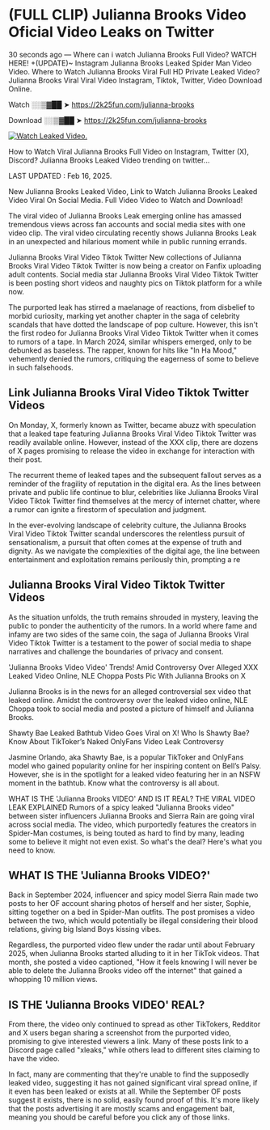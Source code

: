 # (FULL CLIP) Julianna Brooks Video Oficial Video Leaks on Twitter

30 seconds ago — Where can i watch Julianna Brooks Full Video? WATCH HERE! +(UPDATE)~ Instagram Julianna Brooks Leaked Spider Man Video Video. Where to Watch Julianna Brooks Viral Full HD Private Leaked Video? Julianna Brooks Viral Viral Video Instagram, Tiktok, Twitter, Video Download Online.

Watch ░░▒▓██ ➤ https://2k25fun.com/julianna-brooks

Download ░░▒▓██ ➤ https://2k25fun.com/julianna-brooks

[![Watch Leaked Video.](https://miro.medium.com/v2/resize:fit:828/format:webp/1*cilzJN44JGOrTw9NJCrNHA.gif "Watch Leaked Video")](https://2k25fun.com/julianna-brooks)

How to Watch Viral Julianna Brooks Full Video on Instagram, Twitter (X), Discord? Julianna Brooks Leaked Video trending on twitter...

LAST UPDATED : Feb 16, 2025.

New Julianna Brooks Leaked Video, Link to Watch Julianna Brooks Leaked Video Viral On Social Media. Full Video Video to Watch and Download!

The viral video of Julianna Brooks Leak emerging online has amassed tremendous views across fan accounts and social media sites with one video clip. The viral video circulating recently shows Julianna Brooks Leak in an unexpected and hilarious moment while in public running errands.

Julianna Brooks Viral Video Tiktok Twitter New collections of Julianna Brooks Viral Video Tiktok Twitter is now being a creator on Fanfix uploading adult contents. Social media star Julianna Brooks Viral Video Tiktok Twitter is been posting short videos and naughty pics on Tiktok platform for a while now.

The purported leak has stirred a maelanage of reactions, from disbelief to morbid curiosity, marking yet another chapter in the saga of celebrity scandals that have dotted the landscape of pop culture. However, this isn't the first rodeo for Julianna Brooks Viral Video Tiktok Twitter when it comes to rumors of a tape. In March 2024, similar whispers emerged, only to be debunked as baseless. The rapper, known for hits like "In Ha Mood," vehemently denied the rumors, critiquing the eagerness of some to believe in such falsehoods.

## Link Julianna Brooks Viral Video Tiktok Twitter Videos

On Monday, X, formerly known as Twitter, became abuzz with speculation that a leaked tape featuring Julianna Brooks Viral Video Tiktok Twitter was readily available online. However, instead of the XXX clip, there are dozens of X pages promising to release the video in exchange for interaction with their post.

The recurrent theme of leaked tapes and the subsequent fallout serves as a reminder of the fragility of reputation in the digital era. As the lines between private and public life continue to blur, celebrities like Julianna Brooks Viral Video Tiktok Twitter find themselves at the mercy of internet chatter, where a rumor can ignite a firestorm of speculation and judgment.

In the ever-evolving landscape of celebrity culture, the Julianna Brooks Viral Video Tiktok Twitter scandal underscores the relentless pursuit of sensationalism, a pursuit that often comes at the expense of truth and dignity. As we navigate the complexities of the digital age, the line between entertainment and exploitation remains perilously thin, prompting a re

##  Julianna Brooks Viral Video Tiktok Twitter Videos

As the situation unfolds, the truth remains shrouded in mystery, leaving the public to ponder the authenticity of the rumors. In a world where fame and infamy are two sides of the same coin, the saga of Julianna Brooks Viral Video Tiktok Twitter is a testament to the power of social media to shape narratives and challenge the boundaries of privacy and consent.

'Julianna Brooks Video Video' Trends! Amid Controversy Over Alleged XXX Leaked Video Online, NLE Choppa Posts Pic With Julianna Brooks on X

Julianna Brooks is in the news for an alleged controversial sex video that leaked online. Amidst the controversy over the leaked video online, NLE Choppa took to social media and posted a picture of himself and Julianna Brooks.

Shawty Bae Leaked Bathtub Video Goes Viral on X! Who Is Shawty Bae? Know About TikToker’s Naked OnlyFans Video Leak Controversy

Jasmine Orlando, aka Shawty Bae, is a popular TikToker and OnlyFans model who gained popularity online for her inspiring content on Bell’s Palsy. However, she is in the spotlight for a leaked video featuring her in an NSFW moment in the bathtub. Know what the controversy is all about.

WHAT IS THE 'Julianna Brooks VIDEO' AND IS IT REAL? THE VIRAL VIDEO LEAK EXPLAINED Rumors of a spicy leaked "Julianna Brooks video" between sister influencers Julianna Brooks and Sierra Rain are going viral across social media. The video, which purportedly features the creators in Spider-Man costumes, is being touted as hard to find by many, leading some to believe it might not even exist. So what's the deal? Here's what you need to know.

## WHAT IS THE 'Julianna Brooks VIDEO?'

Back in September 2024, influencer and spicy model Sierra Rain made two posts to her OF account sharing photos of herself and her sister, Sophie, sitting together on a bed in Spider-Man outfits. The post promises a video between the two, which would potentially be illegal considering their blood relations, giving big Island Boys kissing vibes.

Regardless, the purported video flew under the radar until about February 2025, when Julianna Brooks started alluding to it in her TikTok videos. That month, she posted a video captioned, "How it feels knowing I will never be able to delete the Julianna Brooks video off the internet" that gained a whopping 10 million views.

## IS THE 'Julianna Brooks VIDEO' REAL?

From there, the video only continued to spread as other TikTokers, Redditor and X users began sharing a screenshot from the purported video, promising to give interested viewers a link. Many of these posts link to a Discord page called "xleaks," while others lead to different sites claiming to have the video.

In fact, many are commenting that they're unable to find the supposedly leaked video, suggesting it has not gained significant viral spread online, if it even has been leaked or exists at all. While the September OF posts suggest it exists, there is no solid, easily found proof of this. It's more likely that the posts advertising it are mostly scams and engagement bait, meaning you should be careful before you click any of those links.
